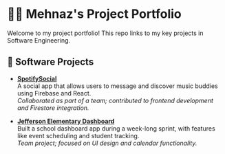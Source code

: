 # 👩‍💻 Mehnaz's Project Portfolio

Welcome to my project portfolio! This repo links to my key projects in Software Engineering.

## 🔧 Software Projects

- **[SpotifySocial](https://github.com/3amBEANS/SpotifySocial.git)**  
  A social app that allows users to message and discover music buddies using Firebase and React.  
  _Collaborated as part of a team; contributed to frontend development and Firestore integration._

- **[Jefferson Elementary Dashboard](https://github.com/jvrieger/launch25-swe-week1-team3.git)**  
  Built a school dashboard app during a week-long sprint, with features like event scheduling and student tracking.  
  _Team project; focused on UI design and calendar functionality._
